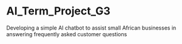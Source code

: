 # AI_Term_Project_G3
 Developing a simple AI chatbot to assist small African businesses in answering frequently asked  customer questions
